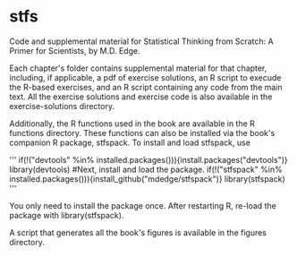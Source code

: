 # stfs
Code and supplemental material for Statistical Thinking from Scratch: A Primer for Scientists, by M.D. Edge.

Each chapter's folder contains supplemental material for that chapter, including, if applicable, a pdf of exercise solutions, an R script to execude the R-based exercises, and an R script containing any code from the main text. All the exercise solutions and exercise code is also available in the exercise-solutions directory.

Additionally, the R functions used in the book are available in the R functions directory. These functions can also be installed via the book's companion R package, stfspack. To install and load stfspack, use

'''
if(!("devtools" %in% installed.packages())){install.packages("devtools")}
library(devtools) 
#Next, install and load the package.
if(!("stfspack" %in% installed.packages())){install_github("mdedge/stfspack")}
library(stfspack)
'''

You only need to install the package once. After restarting R, re-load the package with library(stfspack).

A script that generates all the book's figures is available in the figures directory.
